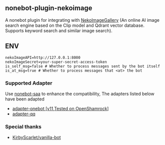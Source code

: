 ## nonebot-plugin-nekoimage
A nonebot plugin for integrating with [NekoImageGallery](https://github.com/hv0905/NekoImageGallery) (An online AI image search engine based on the Clip model and Qdrant vector database. Supports keyword search and similar image search).

## ENV
```env
nekoImageAPI=http://127.0.0.1:8000
nekoImageSecret=your-super-secret-access-token
is_self_msg=false # Whether to process messages sent by the bot itself
is_at_msg=true # Whether to process messages that <at> the bot
```
### Supported Adapter
Use [nonebot-saa](https://github.com/MountainDash/nonebot-plugin-send-anything-anywhere) to enhance the compatibility, The adapters listed below have been adapted
- [adapter-onebot [v11,Tested on OpenShamrock] ](https://whitechi73.github.io/OpenShamrock/api)
- [adapter-qq](https://github.com/nonebot/adapter-qq)

### Special thanks
- [KirbyScarlet/vanilla-bot](https://github.com/KirbyScarlet/vanilla-bot)
